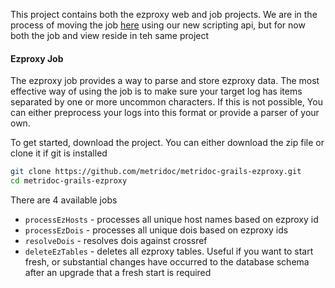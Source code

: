 This project contains both the ezproxy web and job projects.  We are in the process of moving the job
[here](https://github.com/metridoc/metridoc-job-ezproxy) using our new scripting api, but for now both the job and view 
reside in teh same project

#### Ezproxy Job

The ezproxy job provides a way to parse and store ezproxy data.  The most effective way of using the job is to make sure
your target log has items separated by one or more uncommon characters.  If this is not possible, You can either 
preprocess your logs into this format or provide a parser of your own.

To get started, download the project.  You can either download the zip file or clone it if git is installed

```bash
git clone https://github.com/metridoc/metridoc-grails-ezproxy.git
cd metridoc-grails-ezproxy
```

There are 4 available jobs

*  `processEzHosts` - processes all unique host names based on ezproxy id
*  `processEzDois` - processes all unique dois based on ezproxy ids
*  `resolveDois` - resolves dois against crossref
*  `deleteEzTables` - deletes all ezproxy tables.  Useful if you want to start fresh, or
substantial changes have occurred to the database schema after an upgrade that a fresh start is required




